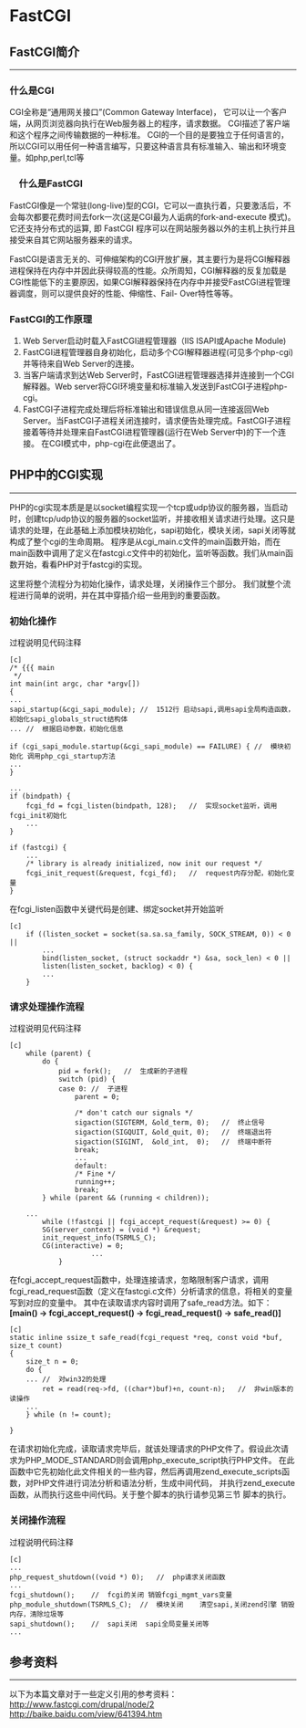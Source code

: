 # FastCGI

## FastCGI简介
***

### 什么是CGI
CGI全称是“通用网关接口”(Common Gateway Interface)，
它可以让一个客户端，从网页浏览器向执行在Web服务器上的程序，请求数据。
CGI描述了客户端和这个程序之间传输数据的一种标准。
CGI的一个目的是要独立于任何语言的，所以CGI可以用任何一种语言编写，只要这种语言具有标准输入、输出和环境变量。如php,perl,tcl等

### 　什么是FastCGI
FastCGI像是一个常驻(long-live)型的CGI，它可以一直执行着，只要激活后，不会每次都要花费时间去fork一次(这是CGI最为人诟病的fork-and-execute 模式)。它还支持分布式的运算, 即 FastCGI 程序可以在网站服务器以外的主机上执行并且接受来自其它网站服务器来的请求。

FastCGI是语言无关的、可伸缩架构的CGI开放扩展，其主要行为是将CGI解释器进程保持在内存中并因此获得较高的性能。众所周知，CGI解释器的反复加载是CGI性能低下的主要原因，如果CGI解释器保持在内存中并接受FastCGI进程管理器调度，则可以提供良好的性能、伸缩性、Fail- Over特性等等。

### FastCGI的工作原理
   1. Web Server启动时载入FastCGI进程管理器（IIS ISAPI或Apache Module)
   1. FastCGI进程管理器自身初始化，启动多个CGI解释器进程(可见多个php-cgi)并等待来自Web Server的连接。
   1. 当客户端请求到达Web Server时，FastCGI进程管理器选择并连接到一个CGI解释器。Web server将CGI环境变量和标准输入发送到FastCGI子进程php-cgi。
   1. FastCGI子进程完成处理后将标准输出和错误信息从同一连接返回Web Server。当FastCGI子进程关闭连接时，请求便告处理完成。FastCGI子进程接着等待并处理来自FastCGI进程管理器(运行在Web Server中)的下一个连接。 在CGI模式中，php-cgi在此便退出了。

## PHP中的CGI实现
***

PHP的cgi实现本质是是以socket编程实现一个tcp或udp协议的服务器，当启动时，创建tcp/udp协议的服务器的socket监听，并接收相关请求进行处理。这只是请求的处理，在此基础上添加模块初始化，sapi初始化，模块关闭，sapi关闭等就构成了整个cgi的生命周期。
程序是从cgi_main.c文件的main函数开始，而在main函数中调用了定义在fastcgi.c文件中的初始化，监听等函数。我们从main函数开始，看看PHP对于fastcgi的实现。

这里将整个流程分为初始化操作，请求处理，关闭操作三个部分。
我们就整个流程进行简单的说明，并在其中穿插介绍一些用到的重要函数。

### 初始化操作
 过程说明见代码注释

    [c]
    /* {{{ main
     */
    int main(int argc, char *argv[])
    {
    ...
    sapi_startup(&cgi_sapi_module); //  1512行 启动sapi,调用sapi全局构造函数，初始化sapi_globals_struct结构体
    ... //  根据启动参数，初始化信息

    if (cgi_sapi_module.startup(&cgi_sapi_module) == FAILURE) { //  模块初始化 调用php_cgi_startup方法
    ...
    }

    ...
    if (bindpath) {
        fcgi_fd = fcgi_listen(bindpath, 128);   //  实现socket监听，调用fcgi_init初始化
        ...
    }

    if (fastcgi) {
        ...
		/* library is already initialized, now init our request */
		fcgi_init_request(&request, fcgi_fd);   //  request内存分配，初始化变量
    }

在fcgi_listen函数中关键代码是创建、绑定socket并开始监听

    [c]
        if ((listen_socket = socket(sa.sa.sa_family, SOCK_STREAM, 0)) < 0 ||
            ...
            bind(listen_socket, (struct sockaddr *) &sa, sock_len) < 0 ||
            listen(listen_socket, backlog) < 0) {
            ...
        }

### 请求处理操作流程
 过程说明见代码注释

    [c]
    	while (parent) {
			do {
				pid = fork();   //  生成新的子进程
				switch (pid) {
				case 0: //  子进程
					parent = 0;

					/* don't catch our signals */
					sigaction(SIGTERM, &old_term, 0);   //  终止信号
					sigaction(SIGQUIT, &old_quit, 0);   //  终端退出符
					sigaction(SIGINT,  &old_int,  0);   //  终端中断符
					break;
                    ...
                    default:
					/* Fine */
					running++;
					break;
			} while (parent && (running < children));

        ...
        	while (!fastcgi || fcgi_accept_request(&request) >= 0) {
			SG(server_context) = (void *) &request;
			init_request_info(TSRMLS_C);
			CG(interactive) = 0;
                        ...
                }

在fcgi_accept_request函数中，处理连接请求，忽略限制客户请求，调用fcgi_read_request函数（定义在fastcgi.c文件）分析请求的信息，将相关的变量写到对应的变量中。
其中在读取请求内容时调用了safe_read方法。如下：  
**[main() -> fcgi_accept_request() -> fcgi_read_request() -> safe_read()]**

    [c]
    static inline ssize_t safe_read(fcgi_request *req, const void *buf, size_t count)
    {
        size_t n = 0;
        do {
        ... //  对win32的处理
            ret = read(req->fd, ((char*)buf)+n, count-n);   //  非win版本的读操作
        ...
        } while (n != count);

    }

在请求初始化完成，读取请求完毕后，就该处理请求的PHP文件了。假设此次请求为PHP_MODE_STANDARD则会调用php_execute_script执行PHP文件。
在此函数中它先初始化此文件相关的一些内容，然后再调用zend_execute_scripts函数，对PHP文件进行词法分析和语法分析，生成中间代码，
并执行zend_execute函数，从而执行这些中间代码。关于整个脚本的执行请参见第三节 脚本的执行。


### 关闭操作流程
 过程说明代码注释

    [c]
    ...
    php_request_shutdown((void *) 0);   //  php请求关闭函数
    ...
    fcgi_shutdown();    //  fcgi的关闭 销毁fcgi_mgmt_vars变量
    php_module_shutdown(TSRMLS_C);  //  模块关闭    清空sapi,关闭zend引擎 销毁内存，清除垃圾等
    sapi_shutdown();    //  sapi关闭  sapi全局变量关闭等
    ...


## 参考资料
***
以下为本篇文章对于一些定义引用的参考资料：  
http://www.fastcgi.com/drupal/node/2  
http://baike.baidu.com/view/641394.htm  

